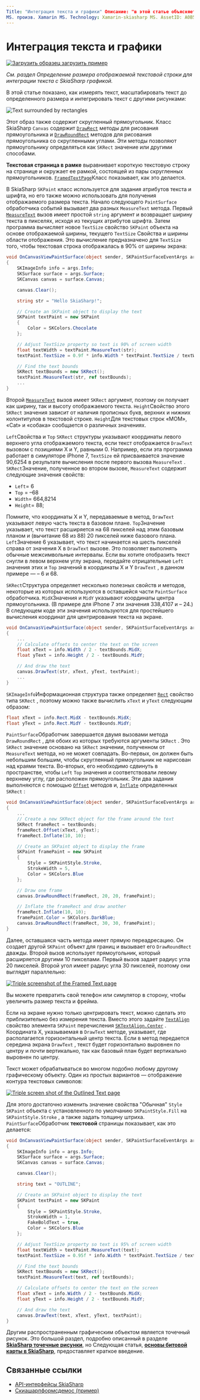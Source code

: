 ```yaml
---
Title: "Интеграция текста и графики" Описание: "в этой статье объясняется, как определить размер отображаемой текстовой строки для интеграции текста с SkiaSharp графикой в Xamarin.Forms приложения и демонстрирует это с помощью образца кода".
MS. произв. Xamarin MS. Technology: Xamarin-skiasharp MS. AssetID: A0B5AC82-7736-4AD8-AA16-FE43E18D203C Автор: давидбритч MS. author: дабритч MS. Дата: 03/10/2017 No-Loc: [ Xamarin.Forms , Xamarin.Essentials ]
---
```


# <a name="integrating-text-and-graphics"></a>Интеграция текста и графики

[![Загрузить образец](~/media/shared/download.png) загрузить пример](https://docs.microsoft.com/samples/xamarin/xamarin-forms-samples/skiasharpforms-demos)

_См. раздел Определение размера отображаемой текстовой строки для интеграции текста с SkiaSharp графикой._

В этой статье показано, как измерять текст, масштабировать текст до определенного размера и интегрировать текст с другими рисунками:

![](text-images/textandgraphicsexample.png "Text surrounded by rectangles")

Этот образ также содержит скругленный прямоугольник. Класс SkiaSharp `Canvas` содержит [`DrawRect`](xref:SkiaSharp.SKCanvas.DrawRect*) методы для рисования прямоугольника и [`DrawRoundRect`](xref:SkiaSharp.SKCanvas.DrawRoundRect*) методов для рисования прямоугольника со скругленными углами. Эти методы позволяют прямоугольнику определяться как `SKRect` значение или другими способами.

**Текстовая страница в рамке** выравнивает короткую текстовую строку на странице и окружает ее рамкой, состоящей из пары скругленных прямоугольников. [`FramedTextPage`](https://github.com/xamarin/xamarin-forms-samples/blob/master/SkiaSharpForms/Demos/Demos/SkiaSharpFormsDemos/Basics/FramedTextPage.cs)Класс показывает, как это делается.

В SkiaSharp `SKPaint` класс используется для задания атрибутов текста и шрифта, но его также можно использовать для получения отображаемого размера текста. Начало следующего `PaintSurface` обработчика событий вызывает два разных `MeasureText` метода. Первый [`MeasureText`](xref:SkiaSharp.SKPaint.MeasureText(System.String)) вызов имеет простой `string` аргумент и возвращает ширину текста в пикселях, исходя из текущих атрибутов шрифта. Затем программа вычисляет новое `TextSize` свойство `SKPaint` объекта на основе отображаемой ширины, текущего `TextSize` Свойства и ширины области отображения. Это вычисление предназначено для `TextSize` того, чтобы текстовая строка отображалась в 90% от ширины экрана:

```csharp
void OnCanvasViewPaintSurface(object sender, SKPaintSurfaceEventArgs args)
{
    SKImageInfo info = args.Info;
    SKSurface surface = args.Surface;
    SKCanvas canvas = surface.Canvas;

    canvas.Clear();

    string str = "Hello SkiaSharp!";

    // Create an SKPaint object to display the text
    SKPaint textPaint = new SKPaint
    {
        Color = SKColors.Chocolate
    };

    // Adjust TextSize property so text is 90% of screen width
    float textWidth = textPaint.MeasureText(str);
    textPaint.TextSize = 0.9f * info.Width * textPaint.TextSize / textWidth;

    // Find the text bounds
    SKRect textBounds = new SKRect();
    textPaint.MeasureText(str, ref textBounds);
    ...
}
```

Второй [`MeasureText`](xref:SkiaSharp.SKPaint.MeasureText(System.String,SkiaSharp.SKRect@)) вызов имеет `SKRect` аргумент, поэтому он получает как ширину, так и высоту отображаемого текста. `Height`Свойство этого `SKRect` значения зависит от наличия прописных букв, верхних и нижних колонтитулов в текстовой строке. `Height`Для текстовых строк «MOM», «Cat» и «собака» сообщается о различных значениях.

`Left`Свойства и `Top` `SKRect` структуры указывают координаты левого верхнего угла отображаемого текста, если текст отображается `DrawText` вызовом с позициями X и Y, равными 0. Например, если эта программа работает в симуляторе iPhone 7, `TextSize` ей присваивается значение 90,6254 в результате вычисления после первого вызова `MeasureText` . `SKRect`Значение, полученное во втором вызове, `MeasureText` содержит следующие значения свойств:

- `Left`= 6
- `Top` = &ndash;68
- `Width`= 664,8214
- `Height`= 88;

Помните, что координаты X и Y, передаваемые в метод, `DrawText` указывают левую часть текста в базовом плане. `Top`Значение указывает, что текст расширяется на 68 пикселей над этим базовым планом и (вычитание 68 из 88) 20 пикселей ниже базового плана. `Left`Значение 6 указывает, что текст начинается на шесть пикселей справа от значения X в `DrawText` вызове. Это позволяет выполнять обычные межсимвольные интервалы. Если вы хотите отобразить текст снугли в левом верхнем углу экрана, передайте отрицательные `Left` значения этих и `Top` значений в координаты X и Y `DrawText` , в данном примере — &ndash; 6 и 68.

`SKRect`Структура определяет несколько полезных свойств и методов, некоторые из которых используются в оставшейся части `PaintSurface` обработчика. `MidX`Значения и `MidY` указывают координаты центра прямоугольника. (В примере для iPhone 7 эти значения 338,4107 и &ndash; 24.) В следующем коде эти значения используются для простейшего вычисления координат для центрирования текста на экране.

```csharp
void OnCanvasViewPaintSurface(object sender, SKPaintSurfaceEventArgs args)
{
    ...
    // Calculate offsets to center the text on the screen
    float xText = info.Width / 2 - textBounds.MidX;
    float yText = info.Height / 2 - textBounds.MidY;

    // And draw the text
    canvas.DrawText(str, xText, yText, textPaint);
    ...
}
```

`SKImageInfo`Информационная структура также определяет [`Rect`](xref:SkiaSharp.SKImageInfo.Rect) свойство типа `SKRect` , поэтому можно также вычислить `xText` и `yText` следующим образом:

```csharp
float xText = info.Rect.MidX - textBounds.MidX;
float yText = info.Rect.MidY - textBounds.MidY;
```

`PaintSurface`Обработчик завершается двумя вызовами метода `DrawRoundRect` , для обоих из которых требуются аргументы `SKRect` . Это `SKRect` значение основано на `SKRect` значении, полученном от `MeasureText` метода, но не может совпадать. Во-первых, он должен быть небольшим большим, чтобы скругленный прямоугольник не нарисован над краями текста. Во-вторых, его необходимо сдвинуть в пространстве, чтобы `Left` `Top` значения и соответствовали левому верхнему углу, где расположен прямоугольник. Эти два задания выполняются с помощью [`Offset`](xref:SkiaSharp.SKRect.Offset*) методов и, [`Inflate`](xref:SkiaSharp.SKRect.Inflate*) определенных `SKRect` :

```csharp
void OnCanvasViewPaintSurface(object sender, SKPaintSurfaceEventArgs args)
{
    ...
    // Create a new SKRect object for the frame around the text
    SKRect frameRect = textBounds;
    frameRect.Offset(xText, yText);
    frameRect.Inflate(10, 10);

    // Create an SKPaint object to display the frame
    SKPaint framePaint = new SKPaint
    {
        Style = SKPaintStyle.Stroke,
        StrokeWidth = 5,
        Color = SKColors.Blue
    };

    // Draw one frame
    canvas.DrawRoundRect(frameRect, 20, 20, framePaint);

    // Inflate the frameRect and draw another
    frameRect.Inflate(10, 10);
    framePaint.Color = SKColors.DarkBlue;
    canvas.DrawRoundRect(frameRect, 30, 30, framePaint);
}
```

Далее, оставшаяся часть метода имеет прямую переадресацию. Он создает другой `SKPaint` объект для границ и вызывает его `DrawRoundRect` дважды. Второй вызов использует прямоугольник, который расширяется другими 10 пикселами. Первый вызов задает радиус угла 20 пикселей. Второй угол имеет радиус угла 30 пикселей, поэтому они выглядят параллельно:

 [![](text-images/framedtext-small.png "Triple screenshot of the Framed Text page")](text-images/framedtext-large.png#lightbox "Triple screenshot of the Framed Text page")

Вы можете превратить свой телефон или симулятор в сторону, чтобы увеличить размер текста и фрейма.

Если на экране нужно только центрировать текст, можно сделать это приблизительно без измерения текста. Вместо этого задайте [`TextAlign`](xref:SkiaSharp.SKPaint.TextAlign) свойство элемента `SKPaint` перечисления [`SKTextAlign.Center`](xref:SkiaSharp.SKTextAlign) . Координата X, указываемая в `DrawText` методе, указывает, где располагается горизонтальный центр текста. Если в метод передается середина экрана `DrawText` , текст будет горизонтально выровнен по центру и *почти* вертикально, так как базовый план будет вертикально выровнен по центру.

Текст может обрабатываться во многом подобно любому другому графическому объекту. Один из простых вариантов — отображение контура текстовых символов:

[![](text-images/outlinedtext-small.png "Triple screen shot of the Outlined Text page")](text-images/outlinedtext-large.png#lightbox "Triple screenshot of the Outlined Text page")

Для этого достаточно изменить значение свойства "Обычная" `Style` `SKPaint` объекта с установленного по умолчанию `SKPaintStyle.Fill` на `SKPaintStyle.Stroke` , а также задать толщину штриха. `PaintSurface`Обработчик **текстовой** страницы показывает, как это делается:

```csharp
void OnCanvasViewPaintSurface(object sender, SKPaintSurfaceEventArgs args)
{
    SKImageInfo info = args.Info;
    SKSurface surface = args.Surface;
    SKCanvas canvas = surface.Canvas;

    canvas.Clear();

    string text = "OUTLINE";

    // Create an SKPaint object to display the text
    SKPaint textPaint = new SKPaint
    {
        Style = SKPaintStyle.Stroke,
        StrokeWidth = 1,
        FakeBoldText = true,
        Color = SKColors.Blue
    };

    // Adjust TextSize property so text is 95% of screen width
    float textWidth = textPaint.MeasureText(text);
    textPaint.TextSize = 0.95f * info.Width * textPaint.TextSize / textWidth;

    // Find the text bounds
    SKRect textBounds = new SKRect();
    textPaint.MeasureText(text, ref textBounds);

    // Calculate offsets to center the text on the screen
    float xText = info.Width / 2 - textBounds.MidX;
    float yText = info.Height / 2 - textBounds.MidY;

    // And draw the text
    canvas.DrawText(text, xText, yText, textPaint);
}
```

Другим распространенным графическим объектом является точечный рисунок. Это большой раздел, подробно описанный в разделе [**SkiaSharp точечные рисунки**](../bitmaps/index.md), но Следующая статья, [**основы битовой карты в SkiaSharp**](bitmaps.md), предоставляет краткое введение.

## <a name="related-links"></a>Связанные ссылки

- [API-интерфейсы SkiaSharp](https://docs.microsoft.com/dotnet/api/skiasharp)
- [Скиашарпформсдемос (пример)](https://docs.microsoft.com/samples/xamarin/xamarin-forms-samples/skiasharpforms-demos)

